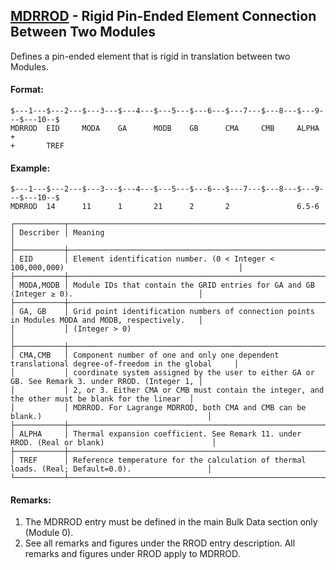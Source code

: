 ## [MDRROD](https://nexus.hexagon.com/documentationcenter/bundle/MSC_Nastran_2022.4/page/Nastran_Combined_Book/qrg/bulkno/TOC.MDRROD.xhtml) - Rigid Pin-Ended Element Connection Between Two Modules

Defines a pin-ended element that is rigid in translation between two Modules.

#### Format:

```nastran
$---1---$---2---$---3---$---4---$---5---$---6---$---7---$---8---$---9---$---10--$
MDRROD  EID     MODA    GA      MODB    GB      CMA     CMB     ALPHA   +       
+       TREF                                                                    
```

#### Example:

```nastran
$---1---$---2---$---3---$---4---$---5---$---6---$---7---$---8---$---9---$---10--$
MDRROD  14      11      1       21      2       2               6.5-6           
```

```text
┌───────────┬──────────────────────────────────────────────────────────────────────────────────────────────────┐
│ Describer │ Meaning                                                                                          │
├───────────┼──────────────────────────────────────────────────────────────────────────────────────────────────┤
│ EID       │ Element identification number. (0 < Integer < 100,000,000)                                       │
├───────────┼──────────────────────────────────────────────────────────────────────────────────────────────────┤
│ MODA,MODB │ Module IDs that contain the GRID entries for GA and GB (Integer ≥ 0).                            │
├───────────┼──────────────────────────────────────────────────────────────────────────────────────────────────┤
│ GA, GB    │ Grid point identification numbers of connection points in Modules MODA and MODB, respectively.   │
│           │ (Integer > 0)                                                                                    │
├───────────┼──────────────────────────────────────────────────────────────────────────────────────────────────┤
│ CMA,CMB   │ Component number of one and only one dependent translational degree-of-freedom in the global     │
│           │ coordinate system assigned by the user to either GA or GB. See Remark 3. under RROD. (Integer 1, │
│           │ 2, or 3. Either CMA or CMB must contain the integer, and the other must be blank for the linear  │
│           │ MDRROD. For Lagrange MDRROD, both CMA and CMB can be blank.)                                     │
├───────────┼──────────────────────────────────────────────────────────────────────────────────────────────────┤
│ ALPHA     │ Thermal expansion coefficient. See Remark 11. under RROD. (Real or blank)                        │
├───────────┼──────────────────────────────────────────────────────────────────────────────────────────────────┤
│ TREF      │ Reference temperature for the calculation of thermal loads. (Real; Default=0.0).                 │
└───────────┴──────────────────────────────────────────────────────────────────────────────────────────────────┘
```

#### Remarks:

1. The MDRROD entry must be defined in the main Bulk Data section only (Module 0).
2. See all remarks and figures under the RROD entry description. All remarks and figures under RROD apply to MDRROD.
